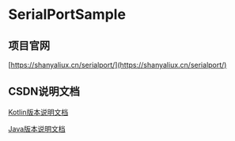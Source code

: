 # SerialPortSample

## 项目官网

[https://shanyaliux.cn/serialport/](https://shanyaliux.cn/serialport/)

## CSDN说明文档

[Kotlin版本说明文档](https://blog.csdn.net/qq_41121080/article/details/118990337)  

[Java版本说明文档](https://blog.csdn.net/qq_41121080/article/details/118992207)
